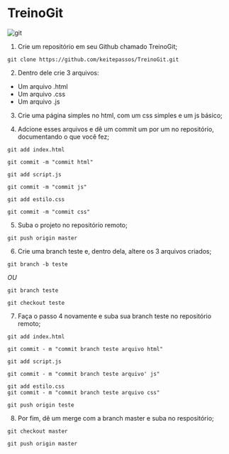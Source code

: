 # TreinoGit 
![git](https://avatars0.githubusercontent.com/u/48369317?s=460&u=680878e27fea3e89349b8bcfccd9fb4bd61d5615&v=4)

1. Crie um repositório em seu Github chamado TreinoGit;
~~~
git clone https://github.com/keitepassos/TreinoGit.git
~~~
2. Dentro dele crie 3 arquivos:
* Um arquivo .html
* Um arquivo .css
* Um arquivo .js

3. Crie uma página simples no html, com um css simples e um  js básico;

4. Adcione esses arquivos e dê um commit um por um no repositório, documentando o que você fez;
~~~
git add index.html

git commit -m "commit html"

git add script.js

git commit -m "commit js"

git add estilo.css

git commit -m "commit css"
~~~
5. Suba o projeto no repositório remoto;
~~~
git push origin master
~~~

6. Crie uma branch teste e, dentro dela, altere os 3 arquivos criados;
~~~
git branch -b teste
~~~
_OU_
~~~
git branch teste 

git checkout teste
~~~


7. Faça o passo 4 novamente e suba sua branch teste no repositório remoto;
~~~
git add index.html

git commit - m "commit branch teste arquivo html"

git add script.js

git commit - m "commit branch teste arquivo' js"

git add estilo.css
git commit - m "commit branch teste arquivo css"

git push origin teste
~~~
8. Por fim, dê um merge com a branch master e suba no respositório;
~~~
git checkout master

git push origin master
~~~

